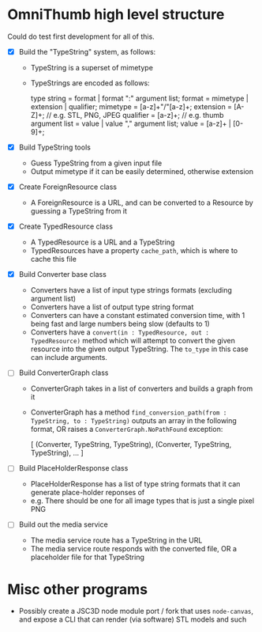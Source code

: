 # OmniThumb high level structure

Could do test first development for all of this.

- [X] Build the "TypeString" system, as follows:
    - TypeString is a superset of mimetype
    - TypeStrings are encoded as follows:

        type string   = format | format ":" argument list;
        format        = mimetype | extension | qualifier;
        mimetype      = [a-z]+"/"[a-z]+;
        extension     = [A-Z]+;                           // e.g. STL, PNG, JPEG
        qualifier     = [a-z]+;                           // e.g. thumb
        argument list = value | value "," argument list;
        value         = [a-z]+ | [0-9]+;

- [X] Build TypeString tools
    - Guess TypeString from a given input file
    - Output mimetype if it can be easily determined, otherwise extension

- [X] Create ForeignResource class
    - A ForeignResource is a URL, and can be converted to a Resource by
      guessing a TypeString from it

- [X] Create TypedResource class
    - A TypedResource is a URL and a TypeString
    - TypedResources have a property `cache_path`, which is where to cache this
      file

- [X] Build Converter base class
    - Converters have a list of input type strings formats (excluding
      argument list)
    - Converters have a list of output type string format
    - Converters can have a constant estimated conversion time, with 1 being
      fast and large numbers being slow (defaults to 1)
    - Converters have a `convert(in : TypedResource, out : TypedResource)`
      method which will attempt to convert the given resource into the given
      output TypeString. The `to_type` in this case can include arguments.

- [ ] Build ConverterGraph class
    - ConverterGraph takes in a list of converters and builds a graph from it
    - ConverterGraph has a method `find_conversion_path(from : TypeString, to :
      TypeString)` outputs an array in the following format, OR raises a
      `ConverterGraph.NoPathFound` exception:

        [
            (Converter, TypeString, TypeString),
            (Converter, TypeString, TypeString),
            ...
        ]

- [ ] Build PlaceHolderResponse class
    - PlaceHolderResponse has a list of type string formats that it can
      generate place-holder reponses of
    - e.g. There should be one for all image types that is just a single pixel
      PNG

- [ ] Build out the media service
    - The media service route has a TypeString in the URL
    - The media service route responds with the converted file, OR a
      placeholder file for that TypeString


# Misc other programs

- Possibly create a JSC3D node module port / fork that uses `node-canvas`, and
  expose a CLI that can render (via software) STL models and such

